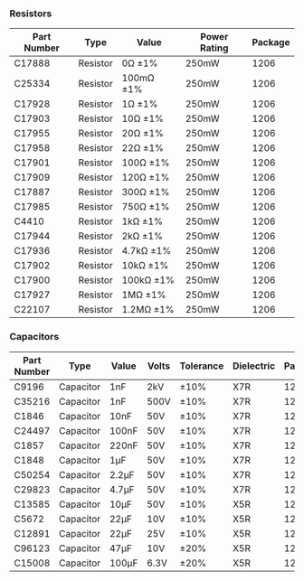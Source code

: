### Resistors
| Part Number | Type     | Value     | Power Rating | Package |
|-------------|----------|-----------|---------------|---------|
| C17888      | Resistor | 0Ω ±1%    | 250mW         | 1206    |
| C25334      | Resistor | 100mΩ ±1% | 250mW         | 1206    |
| C17928      | Resistor | 1Ω ±1%    | 250mW         | 1206    |
| C17903      | Resistor | 10Ω ±1%   | 250mW         | 1206    |
| C17955      | Resistor | 20Ω ±1%   | 250mW         | 1206    |
| C17958      | Resistor | 22Ω ±1%   | 250mW         | 1206    |
| C17901      | Resistor | 100Ω ±1%  | 250mW         | 1206    |
| C17909      | Resistor | 120Ω ±1%  | 250mW         | 1206    |
| C17887      | Resistor | 300Ω ±1%  | 250mW         | 1206    |
| C17985      | Resistor | 750Ω ±1%  | 250mW         | 1206    |
| C4410       | Resistor | 1kΩ ±1%   | 250mW         | 1206    |
| C17944      | Resistor | 2kΩ ±1%   | 250mW         | 1206    |
| C17936      | Resistor | 4.7kΩ ±1% | 250mW         | 1206    |
| C17902      | Resistor | 10kΩ ±1%  | 250mW         | 1206    |
| C17900      | Resistor | 100kΩ ±1% | 250mW         | 1206    |
| C17927      | Resistor | 1MΩ ±1%   | 250mW         | 1206    |
| C22107      | Resistor | 1.2MΩ ±1% | 250mW         | 1206    |




### Capacitors
| Part Number | Type      | Value | Volts | Tolerance | Dielectric | Package |
| ----------- | --------- | ----- | ----- | --------- | ---------- | ------- |
| C9196       | Capacitor | 1nF   | 2kV   | ±10%      | X7R        | 1206    |
| C35216      | Capacitor | 1nF   | 500V  | ±10%      | X7R        | 1206    |
| C1846       | Capacitor | 10nF  | 50V   | ±10%      | X7R        | 1206    |
| C24497      | Capacitor | 100nF | 50V   | ±10%      | X7R        | 1206    |
| C1857       | Capacitor | 220nF | 50V   | ±10%      | X7R        | 1206    |
| C1848       | Capacitor | 1µF   | 50V   | ±10%      | X7R        | 1206    |
| C50254      | Capacitor | 2.2µF | 50V   | ±10%      | X7R        | 1206    |
| C29823      | Capacitor | 4.7µF | 50V   | ±10%      | X7R        | 1206    |
| C13585      | Capacitor | 10µF  | 50V   | ±10%      | X5R        | 1206    |
| C5672       | Capacitor | 22µF  | 10V   | ±10%      | X5R        | 1206    |
| C12891      | Capacitor | 22µF  | 25V   | ±10%      | X5R        | 1206    |
| C96123      | Capacitor | 47µF  | 10V   | ±20%      | X5R        | 1206    |
| C15008      | Capacitor | 100µF | 6.3V  | ±20%      | X5R        | 1206    |

